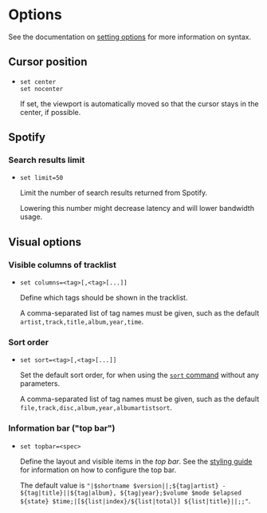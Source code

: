 # Options

See the documentation on [setting options](commands.md#setting-global-options) for more information on syntax.

## Cursor position

* `set center`  
  `set nocenter`

  If set, the viewport is automatically moved so that the cursor stays in the center, if possible.


## Spotify

### Search results limit

* `set limit=50`

  Limit the number of search results returned from Spotify.

  Lowering this number might decrease latency and will lower bandwidth usage.


## Visual options

### Visible columns of tracklist

* `set columns=<tag>[,<tag>[...]]`

  Define which tags should be shown in the tracklist.

  A comma-separated list of tag names must be given, such as the default `artist,track,title,album,year,time`.

### Sort order

* `set sort=<tag>[,<tag>[...]]`

  Set the default sort order, for when using the [`sort` command](commands.md#manipulating-lists) without any parameters.

  A comma-separated list of tag names must be given, such as the default `file,track,disc,album,year,albumartistsort`.

### Information bar ("top bar")

* `set topbar=<spec>`

  Define the layout and visible items in the _top bar_.
  See the [styling guide](styling.md#top-bar) for information on how to configure the top bar.

  The default value is `"|$shortname $version||;${tag|artist} - ${tag|title}||${tag|album}, ${tag|year};$volume $mode $elapsed ${state} $time;|[${list|index}/${list|total}] ${list|title}||;;"`.
